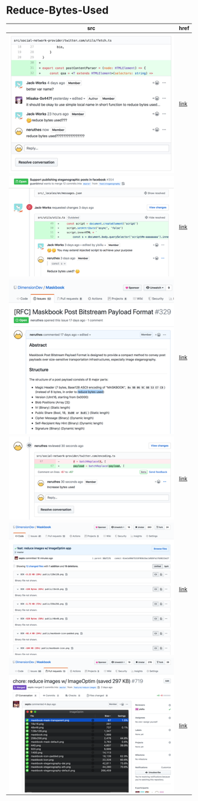 # Reduce-Bytes-Used

src | href
--- | ---
![img](./img/0.jpg) | [link](https://github.com/DimensionDev/Maskbook/pull/228#discussion_r338028481)
![img](./img/1.png) | [link](https://github.com/DimensionDev/Maskbook/pull/354#discussion_r344550758)
![img](./img/2.png) | [link](https://github.com/DimensionDev/Maskbook/issues/329)
![img](./img/3.png) | [link](https://github.com/DimensionDev/Maskbook/pull/430#discussion_r351128809)
![img](./img/4.png) | [link](https://github.com/DimensionDev/Maskbook/commit/61ee1e99d75319703b33ac1d926fa1fb58215e27)
![img](./img/5.png) | [link](https://github.com/DimensionDev/Maskbook/pull/719)